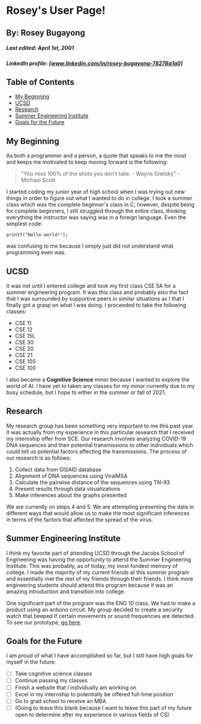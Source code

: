 # Rosey's User Page!

## By: Rosey Bugayong

##### Last edited: _April 1st, 2001_

##### LinkedIn profile: [www.linkedin.com/in/rosey-bugayong-78278a1a0]

## Table of Contents

- [My Beginning](https://github.com/roseybugayon/lab1/blob/another-read-me/index.md#my-beginning)
- [UCSD](https://github.com/roseybugayon/lab1/blob/another-read-me/index.md#ucsd)
- [Research](https://github.com/roseybugayon/lab1/blob/another-read-me/index.md#research)
- [Summer Engineering Institute](https://github.com/roseybugayon/lab1/blob/another-read-me/index.md#summer-engineering-institute)
- [Goals for the Future](https://github.com/roseybugayon/lab1/blob/another-read-me/index.md#goals-for-the-future)

## My Beginning

As both a programmer and a person, a quote that speaks to me the most and keeps me motivated to keep moving forward is the following:

> "You miss 100% of the shots you don't take. - Wayne Gretsky" - Michael Scott

I started coding my junior year of high school when I was trying out new things in order to figure out what I wanted to do in college. I took a summer class which was the complete beginner's class in C; however, despite being for complete beginners, I still struggled through the entire class, thinking everything the instructor was saying was in a foreign language. Even the simplest code:

`printf("Hello world!");`

was confusing to me because I simply just did not understand what programming even was.

## UCSD

It was not until I entered college and took my first class CSE 5A for a summer engineering program. It was this class and probably also the fact that I was surrounded by supportive peers in similar situations as I that I finally got a grasp on what I was doing. I proceeded to take the following classes:

- CSE 11
- CSE 12
- CSE 15L
- CSE 30
- CSE 20
- CSE 21
- CSE 105
- CSE 100

I also became a **Cognitive Science** minor because I wanted to explore the world of AI. I have yet to taken any classes for my minor currently due to my busy schedule, but I hope to either in the summer or fall of 2021.

## Research

My research group has been something very important to me this past year. It was actually from my experience in this particular research that I received my internship offer from SCE. Our research involves analyzing COVID-19 DNA sequences and their potential transmissions to other individuals which could tell us potential factors affecting the transmissions. The process of our research is as follows:

1. Collect data from GISAID database
2. Alignment of DNA sequences using ViralMSA
3. Calculate the pairwise distance of the sequences using TN-93
4. Present results through data visualizations
5. Make inferences about the graphs presented

We are currently on steps 4 and 5. We are attempting presenting the data in different ways that would allow us to make the most significant inferences in terms of the factors that affected the spread of the virus.

## Summer Engineering Institute

I think my favorite part of attending UCSD through the Jacobs School of Engineering was having the opportunity to attend the Summer Engineering Institute. This was probably, as of today, my most fondest memory of college. I made the majority of my current friends at this summer program and essentially met the rest of my friends through their friends. I think more engineering students should attend this program because it was an amazing introduction and transition into college.

One significant part of the program was the ENG 10 class. We had to make a product using an arduino circuit. My group decided to create a security watch that beeped if certain movements or sound frequencies are detected. To see our prototype, [go here](/SEI_images).

## Goals for the Future

I am proud of what I have accomplished so far, but I still have high goals for myself in the future:

- [ ] Take cognitive science classes
- [ ] Continue passing my classes
- [ ] Finish a website that I individually am working on
- [ ] Excel in my internship to potentially be offered full-time position
- [ ] Go to grad school to receive an MBA
- [ ] (Going to leave this blank because I want to leave this part of my future open to determine after my experience in various fields of CS)
